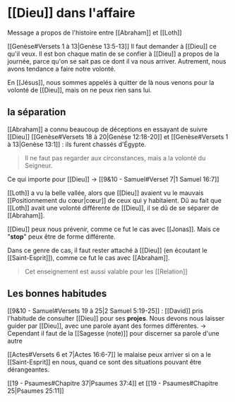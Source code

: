 # [[Dieu]] dans l'affaire
Message a propos de l'histoire entre [[Abraham]] et [[Loth]]

[[Genèse#Versets 1 à 13|Genèse 13:5-13]]
Il faut demander à [[Dieu]] ce qu'il veux.
Il est bon chaque matin de se confier à [[Dieu]] a propos de la journée, parce qu'on se sait pas ce dont il va nous arriver. Autrement, nous avons tendance a faire notre volonté.

En [[Jésus]], nous sommes appelés à quitter de là nous venons pour la volonté de [[Dieu]], mais on ne peux rien sans lui.

## la séparation

[[Abraham]] a connu beaucoup de déceptions en essayant de suivre [[Dieu]]
[[Genèse#Versets 18 à 20|Genèse 12:18-20]] et [[Genèse#Versets 1 à 13|Genèse 13:1]]  : ils furent chassés d'Égypte.
>Il ne faut pas regarder aux circonstances, mais a la volonté du Seigneur.

Ce qui importe pour [[Dieu]] -> [[9&10 - Samuel#Verset 7|1 Samuel 16:7]]

[[Loth]] a vu la belle vallée, alors que [[Dieu]] avaient vu le mauvais [[Positionnement du cœur|cœur]] de ceux qui y habitaient.
Dû au fait que [[Loth]] avait une volonté différente de [[Dieu]], il se dû de se séparer de [[Abraham]].

[[Dieu]] peux nous prévenir, comme ce fut le cas avec [[Jonas]]. Mais ce "**stop**" peux être de forme différente.

Dans ce genre de cas, il faut rester attaché à [[Dieu]] (en écoutant le [[Saint-Esprit]]), comme ce fut le cas avec [[Abraham]].
> Cet enseignement est aussi valable pour les [[Relation]]

## Les bonnes habitudes 
[[9&10 - Samuel#Versets 19 à 25|2 Samuel 5:19-25]] : [[David]] pris l'habitude de consulter [[Dieu]] pour ses **projes**. Nous devons nous laisser guider par [[Dieu]], avec une parole ayant des formes différentes.
-> Cependant il faut de la [[Sagesse (note)]] pour discerner sa parole d'une autre

[[Actes#Versets 6 et 7|Actes 16:6-7]] le malaise peux arriver si on a le [[Saint-Esprit]] en nous, quand ce sont des situations pouvant être dérangeantes.

[[19 - Psaumes#Chapitre 37|Psaumes 37:4]] et [[19 - Psaumes#Chapitre 25|Psaumes 25:11]]